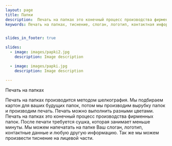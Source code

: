 ```yaml
---
layout: page
title: Папки
description:  Печать на папках это конечный процесс производства фирменных папок.
keywords: Печать на папках, тиснение, слоган, логотип, контактная информация. Тираж от 1 штуки.


slides_in_footer: true

slides:
  - image: images/papki2.jpg
    description: Image description

  - image: images/papki.jpg
    description: Image description

---
```


Печать на папках

Печать на папках производится методом шелкография. Мы подбираем картон для ваших будущих папок, потом мы производим вырубку папок и производим печать. Печать можно выполнить разными цветами. Печать на папках это конечный процесс производства фирменных папок. После печати требуется сушка, которая занимает меньше минуты. Мы можем напечатать на папке Ваш слоган, логотип, контактные данные и любую другую информацию. Так же мы можем произвести тиснение на лицевой части.
